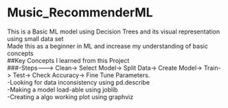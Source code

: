 # Music_RecommenderML
This is a Basic ML model using Decision Trees and its visual representation using small data set
<br>
Made this as a beginner in ML and increase my understanding of basic concepts
<br>
##Key Concepts I learned from this Project
<br>
###-Steps---> Clean-> Select Model-> Split Data-> Create Model-> Train-> Test-> Check Accuracy-> Fine Tune Parameters.
<br>
-Looking for data inconsistency using pd.describe
<br>
-Making a model load-able using joblib
<br>
-Creating a algo working plot using graphviz
